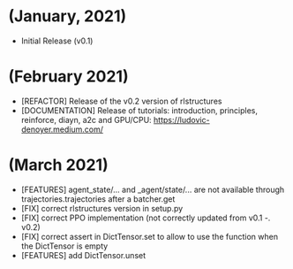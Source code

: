 # (January, 2021)

* Initial Release (v0.1)

# (February 2021)

* [REFACTOR] Release of the v0.2 version of rlstructures
* [DOCUMENTATION] Release of tutorials: introduction, principles, reinforce, diayn, a2c and GPU/CPU: https://ludovic-denoyer.medium.com/

# (March 2021)

* [FEATURES] agent_state/... and _agent/state/... are not available through trajectories.trajectories after a batcher.get
* [FIX] correct rlstructures version in setup.py
* [FIX] correct PPO implementation (not correctly updated from v0.1 -. v0.2)
* [FIX] correct assert in DictTensor.set to allow to use the function when the DictTensor is empty
* [FEATURES] add DictTensor.unset
